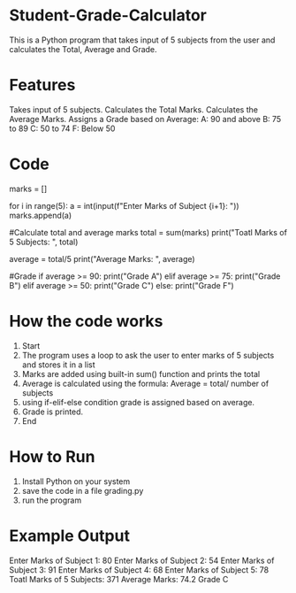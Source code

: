 # Student-Grade-Calculator
This is a Python program that takes input of 5 subjects from the user and calculates the Total, Average and Grade.

# Features
Takes input of 5 subjects.
Calculates the Total Marks.
Calculates the Average Marks.
Assigns a Grade based on Average:
A: 90 and above
B: 75 to 89
C: 50 to 74
F: Below 50

# Code
marks = []

for i in range(5):
    a = int(input(f"Enter Marks of Subject {i+1}: "))
    marks.append(a)

#Calculate total and average marks
total = sum(marks)
print("Toatl Marks of 5 Subjects: ", total)

average = total/5
print("Average Marks: ", average)

#Grade
if average >= 90:
    print("Grade A")
elif average >= 75:
    print("Grade B")
elif average >= 50:
    print("Grade C")
else:
    print("Grade F")

# How the code works
1. Start
2. The program uses a loop to ask the user to enter marks of 5 subjects and stores it in a list
3. Marks are added using built-in sum() function and prints the total
4. Average is calculated using the formula: Average = total/ number of subjects
5. using if-elif-else condition grade is assigned based on average.
6. Grade is printed.
7. End

# How to Run
1. Install Python on your system
2. save the code in a file grading.py
3. run the program

# Example Output
Enter Marks of Subject 1: 80
Enter Marks of Subject 2: 54
Enter Marks of Subject 3: 91
Enter Marks of Subject 4: 68
Enter Marks of Subject 5: 78
Toatl Marks of 5 Subjects:  371
Average Marks:  74.2
Grade C


